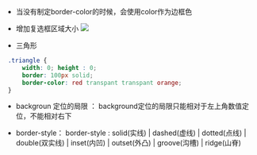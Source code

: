  - 当没有制定border-color的时候，会使用color作为边框色
 - 增加复选框区域大小
 ![](https://www.imooc.com/note/755?sort=last&page=1) 

 - 三角形

 ```css
  .triangle {
      width: 0; height : 0;
      border: 100px solid;
      border-color: red transpant transpant orange;
  }

 ````

- backgroun 定位的局限 ： background定位的局限只能相对于左上角数值定位，不能相对右下

- border-style： border-style : solid(实线) | dashed(虚线) | dotted(点线) | double(双实线) | inset(内凹) | outset(外凸) | groove(沟槽) | ridge(山脊)